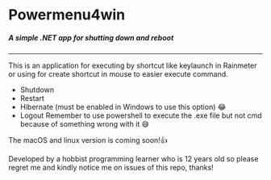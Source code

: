 # Powermenu4win
##### A simple .NET app for shutting down and reboot
---
This is an application for executing by shortcut like keylaunch in Rainmeter or using for create shortcut in mouse to easier execute command.
- Shutdown 
- Restart 
- Hibernate (must be enabled in Windows to use this option) 😂
- Logout
Remember to use powershell to execute the .exe file but not cmd because of something wrong with it 😅

The macOS and linux version is coming soon!👍 

Developed by a hobbist programming learner who is 12 years old so please regret me and kindly notice me on issues of this repo, thanks!
